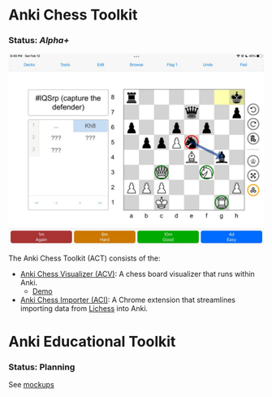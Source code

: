 # Anki Chess Toolkit
### Status: _Alpha+_
![main](/images/acv.png)

The Anki Chess Toolkit (ACT) consists of the:
 - [Anki Chess Visualizer (ACV)](/AnkiChessVizualizer/): A chess board visualizer that runs within Anki.
    - [Demo](https://eulerphi.github.io/acv/)
 - [Anki Chess Importer (ACI)](/AnkiChessImporter/): A Chrome extension that streamlines importing data from [Lichess](https://lichess.org/) into Anki.


# Anki Educational Toolkit
### Status: Planning

See [mockups](/AnkiEducationalToolkit/)
